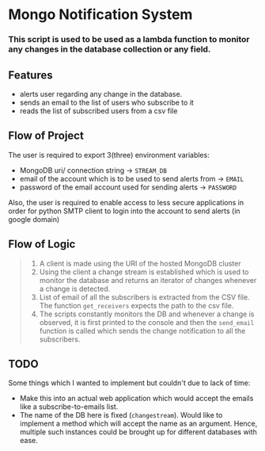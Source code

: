 # Mongo Notification System

### This script is used to be used as a lambda function to monitor any changes in the database collection or any field.

## Features

* alerts user regarding any change in the database.
* sends an email to the list of users who subscribe to it
* reads the list of subscribed users from a csv file

## Flow of Project

The user is required to export 3(three) environment variables:
* MongoDB uri/ connection string -> `STREAM_DB`
* email of the account which is to be used to send alerts from -> `EMAIL`
* password of the email account used for sending alerts -> `PASSWORD`

Also, the user is required to enable access to less secure applications in order for python SMTP client to login into the account to send alerts (in google domain)

## Flow of Logic

> 1. A client is made using the URI of the hosted MongoDB cluster
> 2. Using the client a change stream is established which is used to monitor the database and returns an iterator of changes whenever a change is detected.
> 3. List of email of all the subscribers is extracted from the CSV file. The function `get_receivers` expects the path to the csv file.
> 4. The scripts constantly monitors the DB and whenever a change is observed, it is first printed to the console and then the `send_email` function is called which sends the change notification to all the subscribers.

## TODO

Some things which I wanted to implement but couldn't due to lack of time: 
* Make this into an actual web application which would accept the emails like a subscribe-to-emails list.
* The name of the DB here is fixed (`changestream`). Would like to implement a method which will accept the name as an argument. Hence, multiple such instances could be brought up for different databases with ease. 
